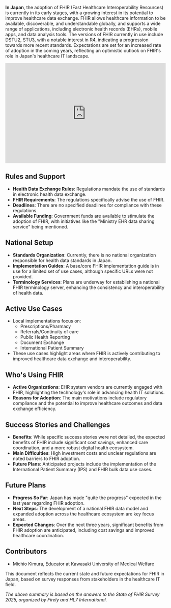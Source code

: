**In Japan**, the adoption of FHIR (Fast Healthcare Interoperability Resources) is currently in its early stages, with a growing interest in its potential to improve healthcare data exchange. FHIR allows healthcare information to be available, discoverable, and understandable globally, and supports a wide range of applications, including electronic health records (EHRs), mobile apps, and data analysis tools. The versions of FHIR currently in use include DSTU2, STU3, with a notable interest in R4, indicating a progression towards more recent standards. Expectations are set for an increased rate of adoption in the coming years, reflecting an optimistic outlook on FHIR's role in Japan's healthcare IT landscape.

<iframe width="100%" height="315" src="https://www.youtube.com/embed/videoseries?si=xTlSS6dRttDQIbM1&amp;list=PLAPVWVA2xKFgYwn75ENUEUtAwd_kgBxJ9" title="YouTube video player" frameborder="0" allow="accelerometer; autoplay; clipboard-write; encrypted-media; gyroscope; picture-in-picture; web-share" referrerpolicy="strict-origin-when-cross-origin" allowfullscreen></iframe>

## Rules and Support

- **Health Data Exchange Rules**: Regulations mandate the use of standards in electronic health data exchange.
- **FHIR Requirements**: The regulations specifically advise the use of FHIR.
- **Deadlines**: There are no specified deadlines for compliance with these regulations.
- **Available Funding**: Government funds are available to stimulate the adoption of FHIR, with initiatives like the "Ministry EHR data sharing service" being mentioned.

## National Setup

- **Standards Organization**: Currently, there is no national organization responsible for health data standards in Japan.
- **Implementation Guides**: A base/core FHIR implementation guide is in use for a limited set of use cases, although specific URLs were not provided.
- **Terminology Services**: Plans are underway for establishing a national FHIR terminology server, enhancing the consistency and interoperability of health data.

## Active Use Cases

- Local implementations focus on:
  - Prescriptions/Pharmacy
  - Referrals/Continuity of care
  - Public Health Reporting
  - Document Exchange
  - International Patient Summary
- These use cases highlight areas where FHIR is actively contributing to improved healthcare data exchange and interoperability.

## Who's Using FHIR

- **Active Organizations**: EHR system vendors are currently engaged with FHIR, highlighting the technology's role in advancing health IT solutions.
- **Reasons for Adoption**: The main motivations include regulatory compliance and the potential to improve healthcare outcomes and data exchange efficiency.

## Success Stories and Challenges

- **Benefits**: While specific success stories were not detailed, the expected benefits of FHIR include significant cost savings, enhanced care coordination, and a more robust digital health ecosystem.
- **Main Difficulties**: High investment costs and unclear regulations are noted barriers to FHIR adoption.
- **Future Plans**: Anticipated projects include the implementation of the International Patient Summary (IPS) and FHIR bulk data use cases.

## Future Plans

- **Progress So Far**: Japan has made "quite the progress" expected in the last year regarding FHIR adoption.
- **Next Steps**: The development of a national FHIR data model and expanded adoption across the healthcare ecosystem are key focus areas.
- **Expected Changes**: Over the next three years, significant benefits from FHIR adoption are anticipated, including cost savings and improved healthcare coordination.

## Contributors

- Michio Kimura, Educator at Kawasaki University of Medical Welfare

This document reflects the current state and future expectations for FHIR in Japan, based on survey responses from stakeholders in the healthcare IT field.

*The above summary is based on the answers to the State of FHIR Survey 2025, organized by Firely and HL7 International.*